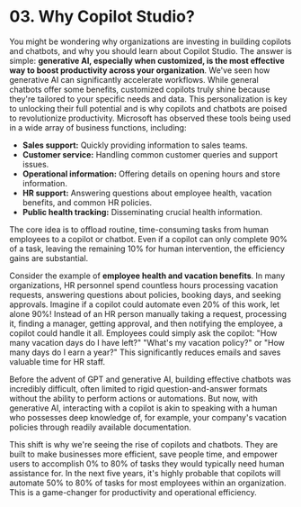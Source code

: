 # 03. Why Copilot Studio?
You might be wondering why organizations are investing in building copilots and chatbots, and why you should learn about Copilot Studio. The answer is simple: **generative AI, especially when customized, is the most effective way to boost productivity across your organization**.
We've seen how generative AI can significantly accelerate workflows. While general chatbots offer some benefits, customized copilots truly shine because they're tailored to your specific needs and data. This personalization is key to unlocking their full potential and is why copilots and chatbots are poised to revolutionize productivity.
Microsoft has observed these tools being used in a wide array of business functions, including:
- **Sales support:** Quickly providing information to sales teams.
- **Customer service:** Handling common customer queries and support issues.
- **Operational information:** Offering details on opening hours and store information.
- **HR support:** Answering questions about employee health, vacation benefits, and common HR policies.
- **Public health tracking:** Disseminating crucial health information.

The core idea is to offload routine, time-consuming tasks from human employees to a copilot or chatbot. Even if a copilot can only complete 90% of a task, leaving the remaining 10% for human intervention, the efficiency gains are substantial.

Consider the example of **employee health and vacation benefits**. In many organizations, HR personnel spend countless hours processing vacation requests, answering questions about policies, booking days, and seeking approvals. Imagine if a copilot could automate even 20% of this work, let alone 90%! Instead of an HR person manually taking a request, processing it, finding a manager, getting approval, and then notifying the employee, a copilot could handle it all. Employees could simply ask the copilot: "How many vacation days do I have left?" "What's my vacation policy?" or "How many days do I earn a year?" This significantly reduces emails and saves valuable time for HR staff.

Before the advent of GPT and generative AI, building effective chatbots was incredibly difficult, often limited to rigid question-and-answer formats without the ability to perform actions or automations. But now, with generative AI, interacting with a copilot is akin to speaking with a human who possesses deep knowledge of, for example, your company's vacation policies through readily available documentation.

This shift is why we're seeing the rise of copilots and chatbots. They are built to make businesses more efficient, save people time, and empower users to accomplish 0% to 80% of tasks they would typically need human assistance for. In the next five years, it's highly probable that copilots will automate 50% to 80% of tasks for most employees within an organization. This is a game-changer for productivity and operational efficiency.